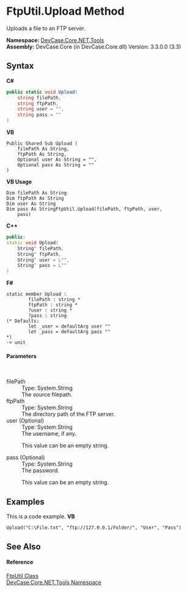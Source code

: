 # FtpUtil.Upload Method 
 

Uploads a file to an FTP server.

**Namespace:**&nbsp;<a href="N_DevCase_Core_NET_Tools">DevCase.Core.NET.Tools</a><br />**Assembly:**&nbsp;DevCase.Core (in DevCase.Core.dll) Version: 3.3.0.0 (3.3)

## Syntax

**C#**<br />
``` C#
public static void Upload(
	string filePath,
	string ftpPath,
	string user = "",
	string pass = ""
)
```

**VB**<br />
``` VB
Public Shared Sub Upload ( 
	filePath As String,
	ftpPath As String,
	Optional user As String = "",
	Optional pass As String = ""
)
```

**VB Usage**<br />
``` VB Usage
Dim filePath As String
Dim ftpPath As String
Dim user As String
Dim pass As StringFtpUtil.Upload(filePath, ftpPath, user, 
	pass)
```

**C++**<br />
``` C++
public:
static void Upload(
	String^ filePath, 
	String^ ftpPath, 
	String^ user = L"", 
	String^ pass = L""
)
```

**F#**<br />
``` F#
static member Upload : 
        filePath : string * 
        ftpPath : string * 
        ?user : string * 
        ?pass : string 
(* Defaults:
        let _user = defaultArg user ""
        let _pass = defaultArg pass ""
*)
-> unit 

```


#### Parameters
&nbsp;<dl><dt>filePath</dt><dd>Type: System.String<br />The source filepath.</dd><dt>ftpPath</dt><dd>Type: System.String<br />The directory path of the FTP server.</dd><dt>user (Optional)</dt><dd>Type: System.String<br />The username, if any. 

 This value can be an empty string.</dd><dt>pass (Optional)</dt><dd>Type: System.String<br />The password. 

 This value can be an empty string.</dd></dl>

## Examples
This is a code example. 
**VB**<br />
``` VB
Upload("C:\File.txt", "ftp://127.0.0.1/Folder/", "User", "Pass")
```


## See Also


#### Reference
<a href="T_DevCase_Core_NET_Tools_FtpUtil">FtpUtil Class</a><br /><a href="N_DevCase_Core_NET_Tools">DevCase.Core.NET.Tools Namespace</a><br />
